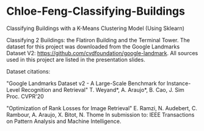 # Chloe-Feng-Classifying-Buildings

Classifying Buildings with a K-Means Clustering Model (Using Sklearn)

Classifying 2 Buildings: the Flatiron Building and the Terminal Tower. The dataset for this project was downloaded from the Google Landmarks Dataset V2: https://github.com/cvdfoundation/google-landmark. All sources used in this project are listed in the presentation slides. 

Dataset citations: 

"Google Landmarks Dataset v2 - A Large-Scale Benchmark for Instance-Level Recognition and Retrieval"
T. Weyand*, A. Araujo*, B. Cao, J. Sim
Proc. CVPR'20

"Optimization of Rank Losses for Image Retrieval"
E. Ramzi, N. Audebert, C. Rambour, A. Araujo, X. Bitot, N. Thome
In submission to: IEEE Transactions on Pattern Analysis and Machine Intelligence.
